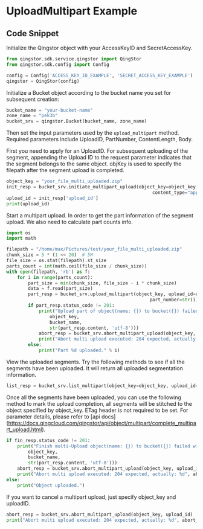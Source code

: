 # UploadMultipart Example

## Code Snippet

Initialize the Qingstor object with your AccessKeyID and SecretAccessKey.

```python
from qingstor.sdk.service.qingstor import QingStor
from qingstor.sdk.config import Config

config = Config('ACCESS_KEY_ID_EXAMPLE', 'SECRET_ACCESS_KEY_EXAMPLE')
qingstor = QingStor(config)
```

Initialize a Bucket object according to the bucket name you set for subsequent creation:

```python
bucket_name = "your-bucket-name"
zone_name = "pek3b"
bucket_srv = qingstor.Bucket(bucket_name, zone_name)
```

Then set the input parameters used by the `upload_multipart` method.
Required parameters include UploadID, PartNumber, ContentLength, Body.

First you need to apply for an UploadID. For subsequent uploading of the segment, appending the Upload ID to the request parameter indicates that the segment belongs to the same object. objKey is used to specify the filepath after the segment upload is completed.

```python
object_key = "your_file_multi_uploaded.zip"
init_resp = bucket_srv.initiate_multipart_upload(object_key=object_key,
                                                      content_type="application/octet-stream")
upload_id = init_resp['upload_id']
print(upload_id)
```

Start a multipart upload. In order to get the part information of the segment upload. We also need to calculate part counts info.

```python
import os
import math

filepath = "/home/max/Pictures/test/your_file_multi_uploaded.zip"
chunk_size = 5 * (1 << 20)  # 5M
file_size = os.stat(filepath).st_size
parts_count = int(math.ceil(file_size / chunk_size))
with open(filepath, 'rb') as f:
    for i in range(parts_count):
        part_size = min(chunk_size, file_size - i * chunk_size)
        data = f.read(part_size)
        part_resp = bucket_srv.upload_multipart(object_key, upload_id=upload_id,
                                                     part_number=str(i), body=data)
        if part_resp.status_code != 201:
            print("Upload part of object(name: {}) to bucket({}) failed with given message: {}".format(
                object_key,
                bucket_name,
                str(part_resp.content, 'utf-8')))
            abort_resp = bucket_srv.abort_multipart_upload(object_key, upload_id)
            print("Abort multi upload executed: 204 expected, actually: %d", abort_resp.status_code)
        else:
            print("Part %d uploaded." % i)
```

View the uploaded segments. Try the following methods to see if all the segments have been uploaded. It will return all uploaded segmentation information.

```python
list_resp = bucket_srv.list_multipart(object_key=object_key, upload_id=upload_id)
```

Once all the segments have been uploaded, you can use the following method to mark the upload completion, all segments will be stitched to the object specified by object_key.
ETag header is not required to be set. For parameter details, please refer to [api docs] (https://docs.qingcloud.com/qingstor/api/object/multipart/complete_multipart_upload.html).

```python
if fin_resp.status_code != 201:
    print("Finish multi-Upload object(name: {}) to bucket({}) failed with given message: {}".format(
        object_key,
        bucket_name,
        str(part_resp.content, 'utf-8')))
    abort_resp = bucket_srv.abort_multipart_upload(object_key, upload_id)
    print("Abort multi upload executed: 204 expected, actually: %d", abort_resp.status_code)
else:
    print("Object uploaded.")
```

If you want to cancel a multipart upload, just specify object_key and uploadID.

```python
abort_resp = bucket_srv.abort_multipart_upload(object_key, upload_id)
print("Abort multi upload executed: 204 expected, actually: %d", abort_resp.status_code)
```
